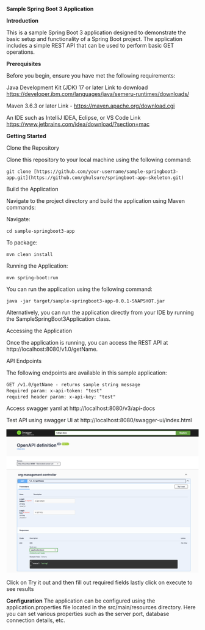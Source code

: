 **Sample Spring Boot 3 Application**

**Introduction**

This is a sample Spring Boot 3 application designed to demonstrate the basic setup and functionality of a Spring Boot project. The application includes a simple REST API that can be used to perform basic GET operations.

**Prerequisites**

Before you begin, ensure you have met the following requirements:

Java Development Kit (JDK) 17 or later Link to download https://developer.ibm.com/languages/java/semeru-runtimes/downloads/

Maven 3.6.3 or later Link - https://maven.apache.org/download.cgi

An IDE such as IntelliJ IDEA, Eclipse, or VS Code Link https://www.jetbrains.com/idea/download/?section=mac

**Getting Started**

Clone the Repository

Clone this repository to your local machine using the following command:

    git clone [https://github.com/your-username/sample-springboot3-app.git](https://github.com/ghulsure/springboot-app-skeleton.git)

Build the Application

Navigate to the project directory and build the application using Maven commands:


Navigate: 

    cd sample-springboot3-app

To package:

    mvn clean install

Running the Application: 

    mvn spring-boot:run 

You can run the application using the following command:

    java -jar target/sample-springboot3-app-0.0.1-SNAPSHOT.jar

Alternatively, you can run the application directly from your IDE by running the SampleSpringBoot3Application class.

Accessing the Application

Once the application is running, you can access the REST API at http://localhost:8080/v1.0/getName.

API Endpoints

The following endpoints are available in this sample application:

    GET /v1.0/getName - returns sample string message
    Required param: x-api-token: "test"
    required header param: x-api-key: "test"

Access swagger yaml at http://localhost:8080/v3/api-docs


Test API using swagger UI at http://localhost:8080/swagger-ui/index.html

![img.png](src/main/resources/img.png)

Click on Try it out and then fill out required fields lastly click on execute to see results

**Configuration**
The application can be configured using the application.properties file located in the src/main/resources directory. Here you can set various properties such as the server port, database connection details, etc.
